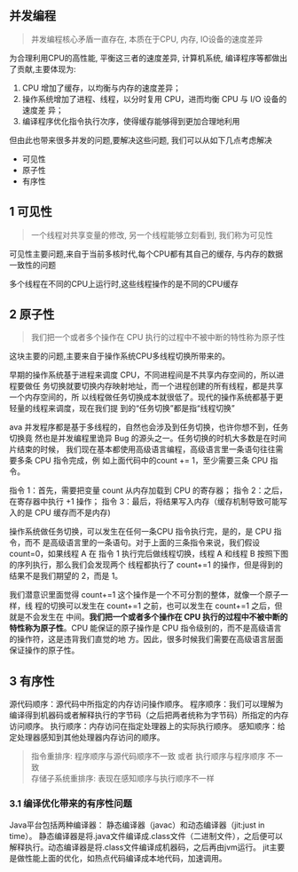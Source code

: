

## 并发编程

> 并发编程核心矛盾一直存在, 本质在于CPU, 内存, IO设备的速度差异

为合理利用CPU的高性能, 平衡这三者的速度差异, 计算机系统, 编译程序等都做出了贡献,主要体现为:
1. CPU 增加了缓存，以均衡与内存的速度差异；
2. 操作系统增加了进程、线程，以分时复用 CPU，进而均衡 CPU 与 I/O 设备的速度差
异；
3. 编译程序优化指令执行次序，使得缓存能够得到更加合理地利用


但由此也带来很多并发的问题,要解决这些问题, 我们可以从如下几点考虑解决

 - 可见性
 - 原子性
 - 有序性
 
 
 
## 1 可见性
> 一个线程对共享变量的修改, 另一个线程能够立刻看到, 我们称为可见性

可见性主要问题,来自于当前多核时代,每个CPU都有其自己的缓存, 与内存的数据一致性的问题

多个线程在不同的CPU上运行时,这些线程操作的是不同的CPU缓存
 

## 2 原子性
 > 我们把一个或者多个操作在 CPU 执行的过程中不被中断的特性称为原子性
 
 这块主要的问题,主要来自于操作系统CPU多线程切换所带来的。
 
 早期的操作系统基于进程来调度 CPU，不同进程间是不共享内存空间的，所以进程要做任
 务切换就要切换内存映射地址，而一个进程创建的所有线程，都是共享一个内存空间的，所
 以线程做任务切换成本就很低了。现代的操作系统都基于更轻量的线程来调度，现在我们提
 到的“任务切换”都是指“线程切换”
 
 
 ava 并发程序都是基于多线程的，自然也会涉及到任务切换，也许你想不到，任务切换竟
 然也是并发编程里诡异 Bug 的源头之一。任务切换的时机大多数是在时间片结束的时候，
 我们现在基本都使用高级语言编程，高级语言里一条语句往往需要多条 CPU 指令完成，例
 如上面代码中的count += 1，至少需要三条 CPU 指令。
 
  指令 1：首先，需要把变量 count 从内存加载到 CPU 的寄存器；
  指令 2：之后，在寄存器中执行 +1 操作；
  指令 3：最后，将结果写入内存（缓存机制导致可能写入的是 CPU 缓存而不是内存)
 
 
 操作系统做任务切换，可以发生在任何一条CPU 指令执行完，是的，是 CPU 指令，而不
 是高级语言里的一条语句。对于上面的三条指令来说，我们假设 count=0，如果线程 A 在
 指令 1 执行完后做线程切换，线程 A 和线程 B 按照下图的序列执行，那么我们会发现两个
 线程都执行了 count+=1 的操作，但是得到的结果不是我们期望的 2，而是 1。


我们潜意识里面觉得 count+=1 这个操作是一个不可分割的整体，就像一个原子一样，线
程的切换可以发生在 count+=1 之前，也可以发生在 count+=1 之后，但就是不会发生在
中间。**我们把一个或者多个操作在 CPU 执行的过程中不被中断的特性称为原子性**。CPU
能保证的原子操作是 CPU 指令级别的，而不是高级语言的操作符，这是违背我们直觉的地
方。因此，很多时候我们需要在高级语言层面保证操作的原子性。

 

 
 
 

## 3 有序性

源代码顺序：源代码中所指定的内存访问操作顺序。
程序顺序：我们可以理解为编译得到机器码或者解释执行的字节码（之后把两者统称为字节码）所指定的内存访问顺序。
执行顺序：内存访问在指定处理器上的实际执行顺序。
感知顺序：给定处理器感知到其他处理器内存访问的顺序。

> 指令重排序: 程序顺序与源代码顺序不一致 或者 执行顺序与程序顺序 不一致    
> 存储子系统重排序: 表现在感知顺序与执行顺序不一样



### 3.1 编译优化带来的有序性问题
Java平台包括两种编译器：
静态编译器（javac）和动态编译器（jit:just in time）。
静态编译器是将.java文件编译成.class文件（二进制文件），之后便可以解释执行。动态编译器是将.class文件编译成机器码，之后再由jvm运行。
jit主要是做性能上面的优化，如热点代码编译成本地代码，加速调用。


